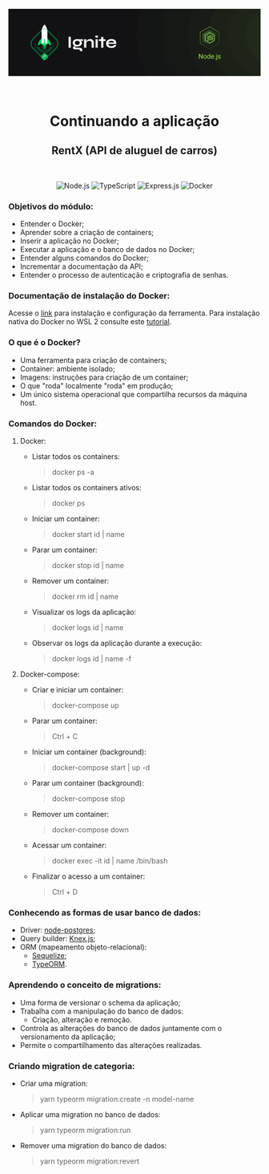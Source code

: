 <p align="center">
  <img src="../.github/capa-ignite-nodejs.png" alt="Ignite Node.js">
</p>

<br>

<h1 align="center">
  Continuando a aplicação
</h1>

<h2 align="center">
  RentX (API de aluguel de carros)
</h2>

<br>

<p align="center">
  <img src="https://img.shields.io/badge/Node.js-339933?style=for-the-badge&logo=nodedotjs&logoColor=white" alt="Node.js">
  <img src="https://img.shields.io/badge/TypeScript-007ACC?style=for-the-badge&logo=typescript&logoColor=white" alt="TypeScript">
  <img src="https://img.shields.io/badge/Express.js-000000?style=for-the-badge&logo=express&logoColor=white" alt="Express.js">
  <img src="https://img.shields.io/badge/Docker-2CA5E0?style=for-the-badge&logo=docker&logoColor=white" alt="Docker">
</p>

### Objetivos do módulo:
- Entender o Docker;
- Aprender sobre a criação de containers;
- Inserir a aplicação no Docker;
- Executar a aplicação e o banco de dados no Docker;
- Entender alguns comandos do Docker;
- Incrementar a documentação da API;
- Entender o processo de autenticação e criptografia de senhas.

### Documentação de instalação do Docker:
Acesse o [link](https://bit.ly/3FDHsh1) para instalação e configuração da ferramenta. Para instalação nativa do Docker no WSL 2 consulte este [tutorial](https://bit.ly/3FFG9xK).

### O que é o Docker?
- Uma ferramenta para criação de containers;
- Container: ambiente isolado;
- Imagens: instruções para criação de um container;
- O que "roda" localmente "roda" em produção;
- Um único sistema operacional que compartilha recursos da máquina host.

### Comandos do Docker:
1. Docker:
   - Listar todos os containers:
     > docker ps -a
   - Listar todos os containers ativos:
     > docker ps
   - Iniciar um container:
     > docker start id | name
   - Parar um container:
     > docker stop id | name
   - Remover um container:
     > docker rm id | name
   - Visualizar os logs da aplicação:
     > docker logs id | name
   - Observar os logs da aplicação durante a execução:
     > docker logs id | name -f

2. Docker-compose:
   - Criar e iniciar um container:
     > docker-compose up
   - Parar um container:
     > Ctrl + C
   - Iniciar um container (background):
     > docker-compose start | up -d
   - Parar um container (background):
     > docker-compose stop
   - Remover um container:
     > docker-compose down
   - Acessar um container:
     > docker exec -it id | name /bin/bash
   - Finalizar o acesso a um container:
     > Ctrl + D

### Conhecendo as formas de usar banco de dados:
- Driver: [node-postgres](https://node-postgres.com/);
- Query builder: [Knex.js](https://knexjs.org/);
- ORM (mapeamento objeto-relacional):
  - [Sequelize](https://sequelize.org/);
  - [TypeORM](https://typeorm.io/#/).

### Aprendendo o conceito de migrations:
- Uma forma de versionar o schema da aplicação;
- Trabalha com a manipulação do banco de dados:
  - Criação, alteração e remoção.
- Controla as alterações do banco de dados juntamente com o versionamento da aplicação;
- Permite o compartilhamento das alterações realizadas.

### Criando migration de categoria:
- Criar uma migration:
  > yarn typeorm migration:create -n model-name
- Aplicar uma migration no banco de dados:
  > yarn typeorm migration:run
- Remover uma migration do banco de dados:
  > yarn typeorm migration:revert
